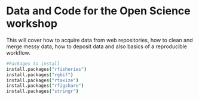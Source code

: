 
# Data and Code for the Open Science workshop

This will cover how to acquire data from web repositories, how to clean and merge messy data, how to deposit data and also basics of a reproducible workflow.

```coffee
#Packages to install
install.packages("rfisheries")
install.packages("rgbif")
install.packages("rtaxize")
install.packages("rfigshare")
install.packages("stringr")
```

